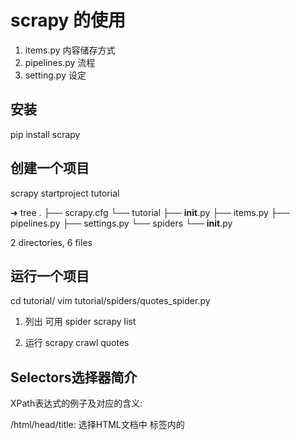 # scrapy 的使用

1. items.py  内容储存方式
2. pipelines.py  流程
3. setting.py 设定



## 安装
pip install scrapy

## 创建一个项目
scrapy startproject tutorial

➜  tree
.
├── scrapy.cfg
└── tutorial
    ├── __init__.py
    ├── items.py
    ├── pipelines.py
    ├── settings.py
    └── spiders
        └── __init__.py

2 directories, 6 files


## 运行一个项目

cd tutorial/
vim tutorial/spiders/quotes_spider.py

1. 列出 可用 spider
scrapy list 

2.  运行
scrapy crawl quotes



## Selectors选择器简介

XPath表达式的例子及对应的含义:

/html/head/title: 选择HTML文档中 <head> 标签内的 <title> 元素
/html/head/title/text(): 选择上面提到的 <title> 元素的文字
//td: 选择所有的 <td> 元素
//div[@class="mine"]: 选择所有具有 class="mine" 属性的 div 元素


映射:
response.selector.xpath()  --》 response.xpath()
response.selector.css()  --》 response.css() 



## demo 

1.  shell  调试
scrapy shell "http://quotes.toscrape.com/page/1/"

自动 会把页面返回放到 response 类中
2.  response.body



## 支持 js   scrapy-splash
+ 安装
    pip install scrapy-splash

[Scrapy爬虫中使用Splash处理页面JS](http://ae.yyuap.com/pages/viewpage.action?pageId=919763)
